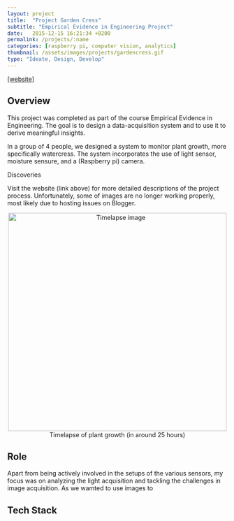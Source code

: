```yaml
---
layout: project
title:  "Project Garden Cress"
subtitle: "Empirical Evidence in Engineering Project"
date:   2015-12-15 16:21:34 +0200
permalink: /projects/:name
categories: [raspberry pi, computer vision, analytics]
thumbnail: /assets/images/projects/gardencress.gif
type: "Ideate, Design, Develop"
---
```


<a href="http://projectgardencress.blogspot.com/p/project-garden-cress.html" target="_blank">[website]</a>

## Overview

This project was completed as part of the course Empirical Evidence in Engineering. The goal is to design a data-acquisition system and to use it to derive meaningful insights. 

In a group of 4 people, we designed a system to monitor plant growth, more specifically watercress. The system incorporates the use of light sensor, moisture sensure, and a (Raspberry pi) camera. 

Discoveries

Visit the website (link above) for more detailed descriptions of the project process. Unfortunately, some of images are no longer working properly, most likely due to hosting issues on Blogger.

<p align="center">
<img src="/assets/images/projects/gardencress.gif" alt="Timelapse image" title="Timelapse of Plant Growth" width="500pxpx" />
<br/>
Timelapse of plant growth (in around 25 hours)
</p>

## Role
Apart from being actively involved in the setups of the various sensors, my focus was on analyzing the light acquisition and tackling the challenges in image acquisition. As we wamted to use images to 


## Tech Stack

<!-- {% include image.html url="/assets/images/projects/gardencress.gif" description="Timelapse of plant growth (in around 25 hours)" %} -->



